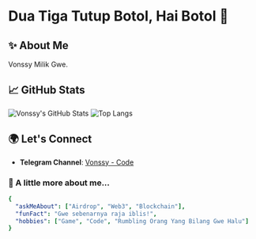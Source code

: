 # Dua Tiga Tutup Botol, Hai Botol 👋

## ✨ About Me
Vonssy Milik Gwe.

## 📈 GitHub Stats
![Vonssy's GitHub Stats](https://github-readme-stats.vercel.app/api?username=vonssy&show_icons=true&theme=radical)
![Top Langs](https://github-readme-stats.vercel.app/api/top-langs/?username=vonssy&layout=compact&theme=radical)

## 🌍 Let's Connect
- **Telegram Channel**: [Vonssy - Code](https://t.me/vonssy_code)

### 📌 A little more about me...
```yaml
{
  "askMeAbout": ["Airdrop", "Web3", "Blockchain"],
  "funFact": "Gwe sebenarnya raja iblis!",
  "hobbies": ["Game", "Code", "Rumbling Orang Yang Bilang Gwe Halu"]
}
```